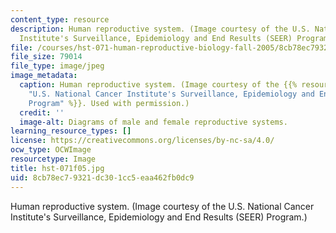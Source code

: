 ```yaml
---
content_type: resource
description: Human reproductive system. (Image courtesy of the U.S. National Cancer
  Institute's Surveillance, Epidemiology and End Results (SEER) Program.)
file: /courses/hst-071-human-reproductive-biology-fall-2005/8cb78ec79321dc301cc5eaa462fb0dc9_hst-071f05.jpg
file_size: 79014
file_type: image/jpeg
image_metadata:
  caption: Human reproductive system. (Image courtesy of the {{% resource_link "d79690c5-79a8-4b1b-97b1-65f82fad289e"
    "U.S. National Cancer Institute's Surveillance, Epidemiology and End Results (SEER)
    Program" %}}. Used with permission.)
  credit: ''
  image-alt: Diagrams of male and female reproductive systems.
learning_resource_types: []
license: https://creativecommons.org/licenses/by-nc-sa/4.0/
ocw_type: OCWImage
resourcetype: Image
title: hst-071f05.jpg
uid: 8cb78ec7-9321-dc30-1cc5-eaa462fb0dc9
---
```

Human reproductive system. (Image courtesy of the U.S. National Cancer Institute's Surveillance, Epidemiology and End Results (SEER) Program.)